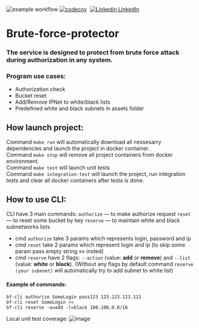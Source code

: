 ![example workflow](https://github.com/AlexeyInc/Brute-force-protector/actions/workflows/go-ci.yml/badge.svg)
[![codecov](https://codecov.io/gh/AlexeyInc/Brute-force-protector/branch/main/graph/badge.svg?token=38P1KBTAQM)](https://codecov.io/gh/AlexeyInc/Brute-force-protector)
&nbsp;[![Linkedin](https://i.stack.imgur.com/gVE0j.png) LinkedIn](https://www.linkedin.com/)
&nbsp;


# Brute-force-protector
### The service is designed to protect from brute force attack during authorization in any system. 

### Program use cases: 
- Authorization check
- Bucket reset
- Add/Remove IPNet to white/black lists
- Predefined white and black subnets in assets folder

## How launch project: 

Command `make run` will automatically download all nessesarry dependencies and launch the project in docker container. <br />
Command `make stop` will remove all project containers from docker environment. <br />
Command `make test` will launch unit tests <br />
Command `make integration-test` will launch the project, run integration tests and clear all docker containers after tests is done. <br />

## How to use CLI:

CLI have 3 main commands: 
`authorize` — to make authorize request
`reset` — to reset some bucket by key
`reserve` — to maintain white and black subnetworks lists

- cmd `authorize` take 3 params which represents login, password and ip <br />
- cmd `reset` take 2 params which represent login and ip (to skip some param pass empty string «» insted) <br />
- cmd `reserve` have 2 flags: `--action` (value: **add** or **remove**) and `--list` (value: **white** or **black**). 
(Without any flags by default command `reserve (your subenet)` will automatically try to add subnet to white list)

#### Example of commands: 
	bf-cli authorize SomeLogin pass123 123.123.123.111
	bf-cli reset SomeLogin «»
	bf-cli reserve -a=add -l=black 100.100.0.0/16
	
Local unit test coverage: 
![image](https://user-images.githubusercontent.com/29926552/167132910-b10e8cde-dd14-4c12-851e-66420cd2ec28.png)


